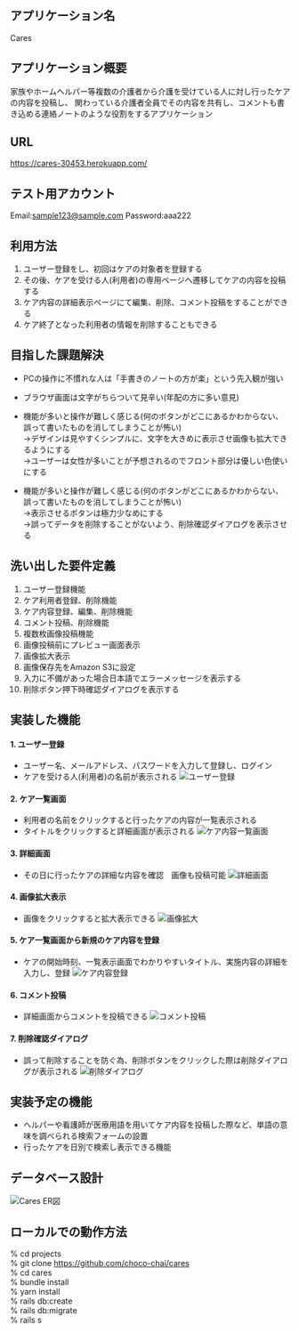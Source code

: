 ## アプリケーション名
Cares

## アプリケーション概要
家族やホームヘルパー等複数の介護者から介護を受けている人に対し行ったケアの内容を投稿し、
関わっている介護者全員でその内容を共有し、コメントも書き込める連絡ノートのような役割をするアプリケーション

## URL
https://cares-30453.herokuapp.com/

## テスト用アカウント
Email:sample123@sample.com
Password:aaa222

## 利用方法
1. ユーザー登録をし、初回はケアの対象者を登録する
1. その後、ケアを受ける人(利用者)の専用ページへ遷移してケアの内容を投稿する
1. ケア内容の詳細表示ページにて編集、削除、コメント投稿をすることができる
1. ケア終了となった利用者の情報を削除することもできる

## 目指した課題解決
- PCの操作に不慣れな人は「手書きのノートの方が楽」という先入観が強い
- ブラウザ画面は文字がちらついて見辛い(年配の方に多い意見)
- 機能が多いと操作が難しく感じる(何のボタンがどこにあるかわからない、誤って書いたものを消してしまうことが怖い)  
 →デザインは見やすくシンプルに、文字を大きめに表示させ画像も拡大できるようにする  
 →ユーザーは女性が多いことが予想されるのでフロント部分は優しい色使いにする  
  
- 機能が多いと操作が難しく感じる(何のボタンがどこにあるかわからない、誤って書いたものを消してしまうことが怖い)  
 →表示させるボタンは極力少なめにする  
 →誤ってデータを削除することがないよう、削除確認ダイアログを表示させる  
  
## 洗い出した要件定義
1. ユーザー登録機能
1. ケア利用者登録、削除機能
1. ケア内容登録、編集、削除機能
1. コメント投稿、削除機能
1. 複数枚画像投稿機能
1. 画像投稿前にプレビュー画面表示
1. 画像拡大表示
1. 画像保存先をAmazon S3に設定
1. 入力に不備があった場合日本語でエラーメッセージを表示する
1. 削除ボタン押下時確認ダイアログを表示する

## 実装した機能
#### 1. ユーザー登録
  - ユーザー名、メールアドレス、パスワードを入力して登録し、ログイン
  - ケアを受ける人(利用者)の名前が表示される
![ユーザー登録](https://user-images.githubusercontent.com/71584841/98656937-9d800480-2384-11eb-805d-3bd304902991.gif)  
  

#### 2. ケア一覧画面
  - 利用者の名前をクリックすると行ったケアの内容が一覧表示される
  - タイトルをクリックすると詳細画面が表示される
![ケア内容一覧画面](https://user-images.githubusercontent.com/71584841/98656952-a53fa900-2384-11eb-928d-c5515db06646.gif)  
  

#### 3. 詳細画面
  - その日に行ったケアの詳細な内容を確認　画像も投稿可能
![詳細画面](https://user-images.githubusercontent.com/71584841/98656970-abce2080-2384-11eb-9530-1bd11ac29f7f.gif)  
  

#### 4. 画像拡大表示
  - 画像をクリックすると拡大表示できる
![画像拡大](https://user-images.githubusercontent.com/71584841/98950745-bc28fb80-253c-11eb-800c-300611864519.gif)  
  

#### 5. ケア一覧画面から新規のケア内容を登録
  - ケアの開始時刻、一覧表示画面でわかりやすいタイトル、実施内容の詳細を入力し、登録
![ケア内容登録](https://user-images.githubusercontent.com/71584841/98657004-ba1c3c80-2384-11eb-86df-2b4cb392b068.gif)  
  

#### 6. コメント投稿
  - 詳細画面からコメントを投稿できる
![コメント投稿](https://user-images.githubusercontent.com/71584841/98657045-c86a5880-2384-11eb-96cb-1e1ebac26ed7.gif)  
  

#### 7. 削除確認ダイアログ
  - 誤って削除することを防ぐ為、削除ボタンをクリックした際は削除ダイアログが表示される
![削除ダイアログ](https://user-images.githubusercontent.com/71584841/98950784-c9de8100-253c-11eb-87ef-a8d98e0ed5e2.gif)
  

## 実装予定の機能
- ヘルパーや看護師が医療用語を用いてケア内容を投稿した際など、単語の意味を調べられる検索フォームの設置
- 行ったケアを日別で検索し表示できる機能

## データベース設計
![Cares ER図](https://user-images.githubusercontent.com/71584841/98640866-293a6680-236e-11eb-8aa3-5b4d986f7d04.png)　

## ローカルでの動作方法
% cd projects  
% git clone https://github.com/choco-chai/cares  
% cd cares  
% bundle install  
% yarn install  
% rails db:create  
% rails db:migrate  
% rails s  